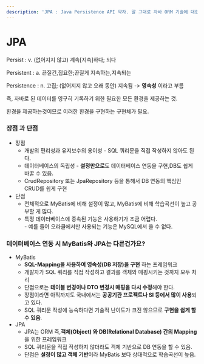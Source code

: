 ```yaml
---
description: 'JPA : Java Persistence API 약자. 말 그대로 자바 ORM 기술에 대한 API 표준 명세서'
---
```


# JPA

Persist : v. (없어지지 않고) 계속\[지속]하다; 되다

Persistent : a. 끈질긴,집요한;끈질게 지속하는,지속되는

Persistence : n. 고집; (없어지지 않고 오래 동안) 지속됨  -> **영속성** 이라고 부름



즉, 자바로 된 데이터를 영구히 기록하기 위한 필요한 모든 환경을 제공하는 것.

환경을 제공하는것이므로 이러한 환경을 구현하는 구현체가 필요.



### 장점 과 단점

* 장점
  * 개발의 편리성과 유지보수의 용이성 - SQL 쿼리문을 직접 작성하지 않아도 된다.
  * 데이터베이스의 독립성 - **설정만으로**도 데이터베이스 연동을 구현,DB도 쉽게 바꿀 수 있음.
  * CrudRepository 또는 JpaRepository 등을 통해서 DB 연동의 핵심인 CRUD를 쉽게 구현
* 단점
  * 전체적으로 MyBatis에 비해 설정이 많고, MyBatis에 비해 학습곡선이 높고 공부할 게 많다.
  * 특정 데이터베이스에 종속된 기능은 사용하기가 조금 어렵다.\
    \- 예를 들어 오라클에서만 사용되는 기능은 MySQL에서 쓸 수 없다.

### 데이터베이스 연동 시 MyBatis와 JPA는 다른건가요?

* MyBatis
  * **SQL-Mapping을 사용하여 영속성(DB 저장)을 구현** 하는 프레임워크
  * 개발자가 SQL 쿼리를 직접  작성하고 결과를 객체와 매핑시키는 것까지 모두 처리
  * 단점으로는 **테이블 변경이나 DTO 변경시 매핑을 다시 수정**해야 한다.
  * 장점이라면 아직까지도 국내에서는 **공공기관 프로젝트나 SI 등에서 많이 사용**되고 있다.
  * SQL 쿼리문 작성에 능숙하다면 기술적 난이도가 크진 않으므로 **구현을 쉽게 할 수 있음**.
* JPA
  * JPA는 ORM 즉,**객체(Object) 와 DB(Relational Database) 간의 Mapping** 을 위한 프레임워크
  * SQL 쿼리문을 직접 작성하지 않더라도 객체 기반으로 DB 연동을 할 수 있음.
  * 단점은 **설정이 많고 객체 기반**이라 MyBatis 보다 상대적으로 학습곡선이 높음.

